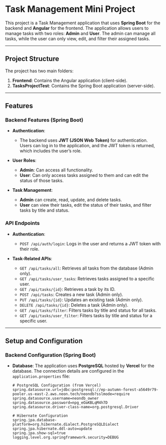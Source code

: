 # Task Management Mini Project

This project is a Task Management application that uses **Spring Boot** for the backend and **Angular** for the frontend. The application allows users to manage tasks with two roles: **Admin** and **User**. The admin can manage all tasks, while the user can only view, edit, and filter their assigned tasks.

---

## Project Structure

The project has two main folders:

1. **Frontend**: Contains the Angular application (client-side).
2. **TasksProjectTest**: Contains the Spring Boot application (server-side).

---

## Features

### Backend Features (Spring Boot)

- **Authentication**:
  - The backend uses **JWT (JSON Web Token)** for authentication. Users can log in to the application, and the JWT token is returned, which includes the user’s role.
- **User Roles**:

  - **Admin**: Can access all functionality.
  - **User**: Can only access tasks assigned to them and can edit the status of those tasks.

- **Task Management**:
  - **Admin** can create, read, update, and delete tasks.
  - **User** can view their tasks, edit the status of their tasks, and filter tasks by title and status.

### API Endpoints

- **Authentication**:

  - `POST /api/auth/login`: Logs in the user and returns a JWT token with their role.

- **Task-Related APIs**:
  - `GET /api/tasks/all`: Retrieves all tasks from the database (Admin only).
  - `GET /api/tasks/user_tasks`: Retrieves tasks assigned to a specific user.
  - `GET /api/tasks/{id}`: Retrieves a task by its ID.
  - `POST /api/tasks`: Creates a new task (Admin only).
  - `PUT /api/tasks/{id}`: Updates an existing task (Admin only).
  - `DELETE /api/tasks/{id}`: Deletes a task (Admin only).
  - `GET /api/tasks/filter`: Filters tasks by title and status for all tasks.
  - `GET /api/tasks/user_filter`: Filters tasks by title and status for a specific user.

---

## Setup and Configuration

### Backend Configuration (Spring Boot)

- **Database**:
  The application uses **PostgreSQL** hosted by **Vercel** for the database. The connection details are configured in the `application.properties` file:

  ```properties
  # PostgreSQL Configuration (from Vercel)
  spring.datasource.url=jdbc:postgresql://ep-autumn-forest-a5649r79-pooler.us-east-2.aws.neon.tech/neondb?sslmode=require
  spring.datasource.username=neondb_owner
  spring.datasource.password=npg_eOaKBLqM4h7D
  spring.datasource.driver-class-name=org.postgresql.Driver

  # Hibernate Configuration
  spring.jpa.database-platform=org.hibernate.dialect.PostgreSQLDialect
  spring.jpa.hibernate.ddl-auto=update
  spring.jpa.show-sql=true
  logging.level.org.springframework.security=DEBUG
  ```
